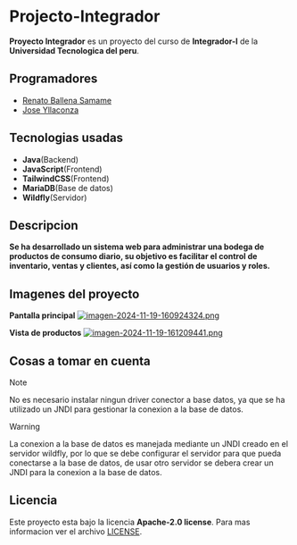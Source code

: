 # Projecto-Integrador

**Proyecto Integrador** es un proyecto del curso de **Integrador-I** de la **Universidad Tecnologica del peru**.

## Programadores
- [Renato Ballena Samame](https://github.com/RenatoBS24)
- [Jose Yllaconza](https://github.com/JoseMa2001)


## Tecnologias usadas
- **Java**(Backend)
- **JavaScript**(Frontend)
- **TailwindCSS**(Frontend)
- **MariaDB**(Base de datos)
- **Wildfly**(Servidor)

## Descripcion
**Se ha desarrollado un sistema web para administrar una bodega de productos de consumo diario, su objetivo es facilitar
el control de inventario, ventas y clientes, así como la gestión de usuarios y roles.**

## Imagenes del proyecto

**Pantalla principal**
[![imagen-2024-11-19-160924324.png](https://i.postimg.cc/Hn3qySgp/imagen-2024-11-19-160924324.png)](https://postimg.cc/ZvBskxng)

**Vista de productos**
[![imagen-2024-11-19-161209441.png](https://i.postimg.cc/JhJSq7LY/imagen-2024-11-19-161209441.png)](https://postimg.cc/R3SPCBqw)
## Cosas a tomar en cuenta

>[!NOTE]
> No es necesario instalar ningun driver conector a base datos, ya que se ha utilizado un JNDI para gestionar la conexion a la base de datos.

> [!WARNING]
> La conexion a la base de datos es manejada mediante un JNDI creado en el servidor wildfly, por lo que se debe configurar el servidor para que pueda conectarse a la base de datos, de usar otro servidor se debera
> crear un JNDI para la conexion a la base de datos.


## Licencia 
Este proyecto esta bajo la licencia **Apache-2.0 license**. Para mas informacion ver el archivo [LICENSE](https://github.com/RenatoBS24/Projecto-Integrador/blob/main/LICENSE).

